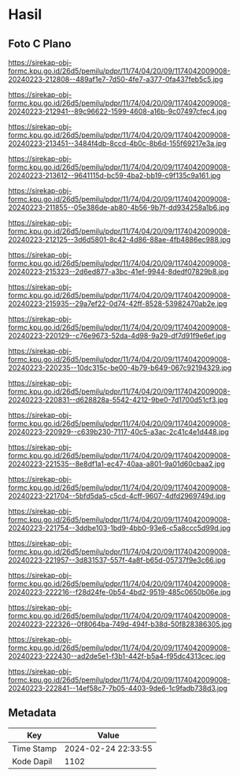 # Hasil

## Foto C Plano

https://sirekap-obj-formc.kpu.go.id/26d5/pemilu/pdpr/11/74/04/20/09/1174042009008-20240223-212808--489af1e7-7d50-4fe7-a377-0fa437feb5c5.jpg

https://sirekap-obj-formc.kpu.go.id/26d5/pemilu/pdpr/11/74/04/20/09/1174042009008-20240223-212941--89c96622-1599-4608-a16b-9c07497cfec4.jpg

https://sirekap-obj-formc.kpu.go.id/26d5/pemilu/pdpr/11/74/04/20/09/1174042009008-20240223-213451--3484f4db-8ccd-4b0c-8b6d-155f69217e3a.jpg

https://sirekap-obj-formc.kpu.go.id/26d5/pemilu/pdpr/11/74/04/20/09/1174042009008-20240223-213612--9641115d-bc59-4ba2-bb19-c9f135c9a161.jpg

https://sirekap-obj-formc.kpu.go.id/26d5/pemilu/pdpr/11/74/04/20/09/1174042009008-20240223-211855--05e386de-ab80-4b56-9b7f-dd934258a1b6.jpg

https://sirekap-obj-formc.kpu.go.id/26d5/pemilu/pdpr/11/74/04/20/09/1174042009008-20240223-212125--3d6d5801-8c42-4d86-88ae-4fb4886ec988.jpg

https://sirekap-obj-formc.kpu.go.id/26d5/pemilu/pdpr/11/74/04/20/09/1174042009008-20240223-215323--2d6ed877-a3bc-41ef-9944-8dedf07829b8.jpg

https://sirekap-obj-formc.kpu.go.id/26d5/pemilu/pdpr/11/74/04/20/09/1174042009008-20240223-215935--29a7ef22-0d74-42ff-8528-53982470ab2e.jpg

https://sirekap-obj-formc.kpu.go.id/26d5/pemilu/pdpr/11/74/04/20/09/1174042009008-20240223-220129--c76e9673-52da-4d98-9a29-df7d91f9e6ef.jpg

https://sirekap-obj-formc.kpu.go.id/26d5/pemilu/pdpr/11/74/04/20/09/1174042009008-20240223-220235--10dc315c-be00-4b79-b649-067c92194329.jpg

https://sirekap-obj-formc.kpu.go.id/26d5/pemilu/pdpr/11/74/04/20/09/1174042009008-20240223-220831--d628828a-5542-4212-9be0-7d1700d51cf3.jpg

https://sirekap-obj-formc.kpu.go.id/26d5/pemilu/pdpr/11/74/04/20/09/1174042009008-20240223-220929--c639b230-7117-40c5-a3ac-2c41c4e1d448.jpg

https://sirekap-obj-formc.kpu.go.id/26d5/pemilu/pdpr/11/74/04/20/09/1174042009008-20240223-221535--8e8df1a1-ec47-40aa-a801-9a01d60cbaa2.jpg

https://sirekap-obj-formc.kpu.go.id/26d5/pemilu/pdpr/11/74/04/20/09/1174042009008-20240223-221704--5bfd5da5-c5cd-4cff-9607-4dfd2969749d.jpg

https://sirekap-obj-formc.kpu.go.id/26d5/pemilu/pdpr/11/74/04/20/09/1174042009008-20240223-221754--3ddbe103-1bd9-4bb0-93e6-c5a8ccc5d99d.jpg

https://sirekap-obj-formc.kpu.go.id/26d5/pemilu/pdpr/11/74/04/20/09/1174042009008-20240223-221957--3d831537-557f-4a8f-b65d-05737f9e3c66.jpg

https://sirekap-obj-formc.kpu.go.id/26d5/pemilu/pdpr/11/74/04/20/09/1174042009008-20240223-222216--f28d24fe-0b54-4bd2-9519-485c0650b06e.jpg

https://sirekap-obj-formc.kpu.go.id/26d5/pemilu/pdpr/11/74/04/20/09/1174042009008-20240223-222326--0f8064ba-749d-494f-b38d-50f828386305.jpg

https://sirekap-obj-formc.kpu.go.id/26d5/pemilu/pdpr/11/74/04/20/09/1174042009008-20240223-222430--ad2de5e1-f3b1-442f-b5a4-f95dc4313cec.jpg

https://sirekap-obj-formc.kpu.go.id/26d5/pemilu/pdpr/11/74/04/20/09/1174042009008-20240223-222841--14ef58c7-7b05-4403-9de6-1c9fadb738d3.jpg


## Metadata

| Key        | Value               |
| ---------- | ------------------- |
| Time Stamp | 2024-02-24 22:33:55 |
| Kode Dapil | 1102                |



